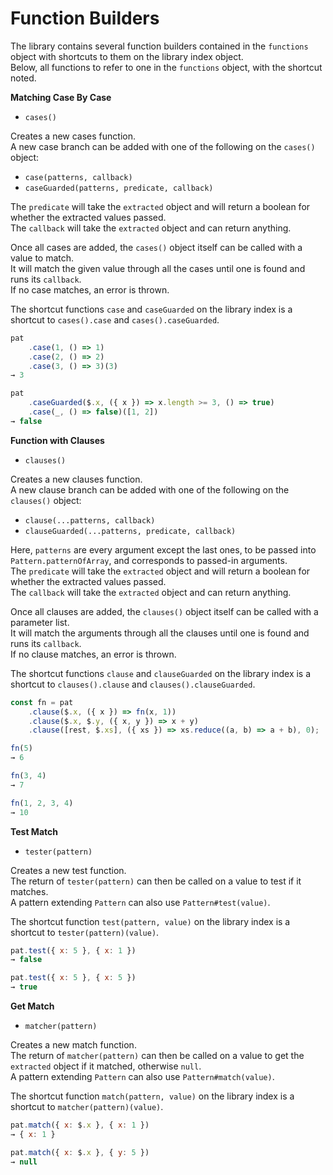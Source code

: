 # Function Builders

The library contains several function builders contained in the `functions` object with shortcuts to them on the library index object.  
Below, all functions to refer to one in the `functions` object, with the shortcut noted.  

**Matching Case By Case**  

- `cases()`

Creates a new cases function.  
A new case branch can be added with one of the following on the `cases()` object:  

- `case(patterns, callback)`
- `caseGuarded(patterns, predicate, callback)`

The `predicate` will take the `extracted` object and will return a boolean for whether the extracted values passed.  
The `callback` will take the `extracted` object and can return anything.  

Once all cases are added, the `cases()` object itself can be called with a value to match.  
It will match the given value through all the cases until one is found and runs its `callback`.  
If no case matches, an error is thrown.   

The shortcut functions `case` and `caseGuarded` on the library index is a shortcut to `cases().case` and `cases().caseGuarded`.  

```js
pat
    .case(1, () => 1)
    .case(2, () => 2)
    .case(3, () => 3)(3)
→ 3

pat
    .caseGuarded($.x, ({ x }) => x.length >= 3, () => true)
    .case(_, () => false)([1, 2])
→ false
```

**Function with Clauses**  

- `clauses()`

Creates a new clauses function.  
A new clause branch can be added with one of the following on the `clauses()` object:  

- `clause(...patterns, callback)`
- `clauseGuarded(...patterns, predicate, callback)`

Here, `patterns` are every argument except the last ones, to be passed into `Pattern.patternOfArray`, and corresponds to passed-in arguments.  
The `predicate` will take the `extracted` object and will return a boolean for whether the extracted values passed.  
The `callback` will take the `extracted` object and can return anything.  

Once all clauses are added, the `clauses()` object itself can be called with a parameter list.  
It will match the arguments through all the clauses until one is found and runs its `callback`.  
If no clause matches, an error is thrown.   

The shortcut functions `clause` and `clauseGuarded` on the library index is a shortcut to `clauses().clause` and `clauses().clauseGuarded`.  

```js
const fn = pat
    .clause($.x, ({ x }) => fn(x, 1))
    .clause($.x, $.y, ({ x, y }) => x + y)
    .clause([rest, $.xs], ({ xs }) => xs.reduce((a, b) => a + b), 0);

fn(5)
→ 6

fn(3, 4)
→ 7

fn(1, 2, 3, 4)
→ 10
```

**Test Match**  

- `tester(pattern)`

Creates a new test function.  
The return of `tester(pattern)` can then be called on a value to test if it matches.  
A pattern extending `Pattern` can also use `Pattern#test(value)`.  

The shortcut function `test(pattern, value)` on the library index is a shortcut to `tester(pattern)(value)`.  

```js
pat.test({ x: 5 }, { x: 1 })
→ false

pat.test({ x: 5 }, { x: 5 })
→ true
```

**Get Match**  

- `matcher(pattern)`

Creates a new match function.  
The return of `matcher(pattern)` can then be called on a value to get the `extracted` object if it matched, otherwise `null`.  
A pattern extending `Pattern` can also use `Pattern#match(value)`.  

The shortcut function `match(pattern, value)` on the library index is a shortcut to `matcher(pattern)(value)`.  

```js
pat.match({ x: $.x }, { x: 1 })
→ { x: 1 }

pat.match({ x: $.x }, { y: 5 })
→ null
```
